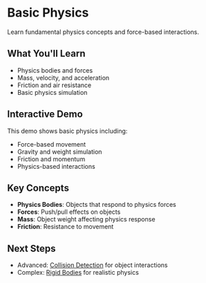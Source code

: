 # Basic Physics

Learn fundamental physics concepts and force-based interactions.

## What You'll Learn

- Physics bodies and forces
- Mass, velocity, and acceleration
- Friction and air resistance
- Basic physics simulation

## Interactive Demo

This demo shows basic physics including:
- Force-based movement
- Gravity and weight simulation
- Friction and momentum
- Physics-based interactions

<!-- start-embed-demo-/gdEmbed/exports/web/?category=physics&scene=basic_physics -->
<!-- end-embed-godot -->

## Key Concepts

- **Physics Bodies**: Objects that respond to physics forces
- **Forces**: Push/pull effects on objects
- **Mass**: Object weight affecting physics response
- **Friction**: Resistance to movement

## Next Steps

- Advanced: [Collision Detection](../collision_detection/) for object interactions
- Complex: [Rigid Bodies](../rigid_bodies/) for realistic physics
